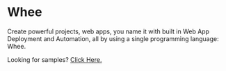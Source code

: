 # Whee
Create powerful projects, web apps, you name it with built in Web App Deployment and Automation, all by using a single programming language: Whee.

Looking for samples? [Click Here.](/public/samples)
